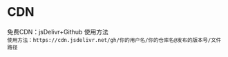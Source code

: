 # CDN
免费CDN：jsDelivr+Github 使用方法<br>
```使用方法：https://cdn.jsdelivr.net/gh/你的用户名/你的仓库名@发布的版本号/文件路径```
